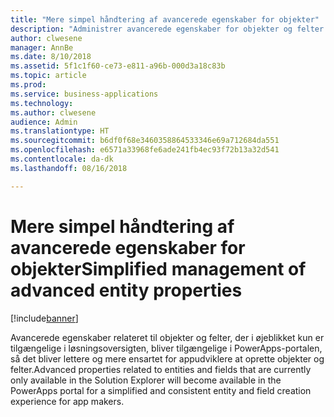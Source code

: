 ```yaml
---
title: "Mere simpel håndtering af avancerede egenskaber for objekter"
description: "Administrer avancerede egenskaber for objekter og felter i PowerApps-portalen uden at skulle bruge løsningsoversigten"
author: clwesene
manager: AnnBe
ms.date: 8/10/2018
ms.assetid: 5f1c1f60-ce73-e811-a96b-000d3a18c83b
ms.topic: article
ms.prod: 
ms.service: business-applications
ms.technology: 
ms.author: clwesene
audience: Admin
ms.translationtype: HT
ms.sourcegitcommit: b6df0f68e3460358864533346e69a712684da551
ms.openlocfilehash: e6571a33968fe6ade241fb4ec93f72b13a32d541
ms.contentlocale: da-dk
ms.lasthandoff: 08/16/2018

---
```

# <a name="simplified-management-of-advanced-entity-properties"></a><span data-ttu-id="0b1bd-103">Mere simpel håndtering af avancerede egenskaber for objekter</span><span class="sxs-lookup"><span data-stu-id="0b1bd-103">Simplified management of advanced entity properties</span></span>


[!include[banner](../../includes/banner.md)]

<span data-ttu-id="0b1bd-104">Avancerede egenskaber relateret til objekter og felter, der i øjeblikket kun er tilgængelige i løsningsoversigten, bliver tilgængelige i PowerApps-portalen, så det bliver lettere og mere ensartet for appudviklere at oprette objekter og felter.</span><span class="sxs-lookup"><span data-stu-id="0b1bd-104">Advanced properties related to entities and fields that are currently only available in the Solution Explorer will become available in the PowerApps portal for a simplified and consistent entity and field creation experience for app makers.</span></span>

